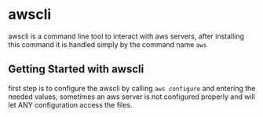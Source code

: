 # awscli 
awscli is a command line tool to interact with aws servers, after installing this command it is handled simply by the command name ``aws``
## Getting Started with awscli
first step is to configure the awscli by calling ``aws configure`` and entering the needed values, sometimes an aws server is not configured properly and will let ANY configuration access the files.
